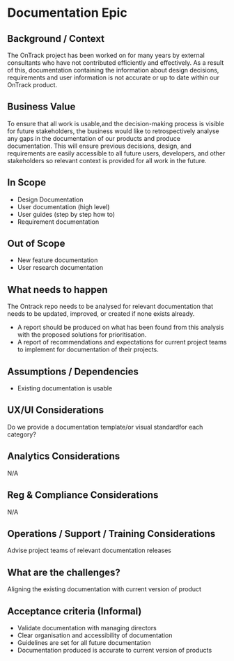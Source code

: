 # Documentation Epic

## Background / Context

The OnTrack project has been worked on for many years by external consultants who have not
contributed efficiently and effectively. As a result of this, documentation containing the
information about design decisions, requirements and user information is not accurate or up to date
within our OnTrack product.

## Business Value

To ensure that all work is usable,and the decision-making process is visible for future
stakeholders, the business would like to retrospectively analyse any gaps in the documentation of
our products and produce documentation. This will ensure previous decisions, design, and
requirements are easily accessible to all future users, developers, and other stakeholders so
relevant context is provided for all work in the future.

## In Scope

- Design Documentation
- User documentation (high level)
- User guides (step by step how to)
- Requirement documentation

## Out of Scope

- New feature documentation
- User research documentation

## What needs to happen

The Ontrack repo needs to be analysed for relevant documentation that needs to be updated, improved,
or created if none exists already.

- A report should be produced on what has been found from this analysis with the proposed solutions
  for prioritisation.
- A report of recommendations and expectations for current project teams to implement for
  documentation of their projects.

## Assumptions / Dependencies

- Existing documentation is usable

## UX/UI Considerations

Do we provide a documentation template/or visual standardfor each category?

## Analytics Considerations

N/A

## Reg & Compliance Considerations

N/A

## Operations / Support / Training Considerations

Advise project teams of relevant documentation releases

## What are the challenges?

Aligning the existing documentation with current version of product

## Acceptance criteria (Informal)

- Validate documentation with managing directors
- Clear organisation and accessibility of documentation
- Guidelines are set for all future documentation
- Documentation produced is accurate to current version of products
